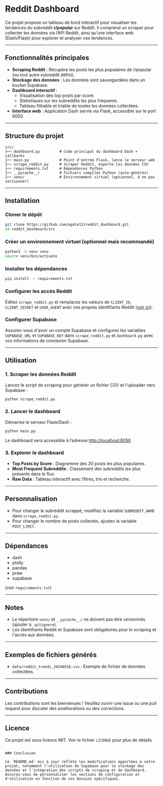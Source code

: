 # Reddit Dashboard

Ce projet propose un tableau de bord interactif pour visualiser les tendances du subreddit **r/popular** sur Reddit. Il comprend un scraper pour collecter les données via l’API Reddit, ainsi qu’une interface web (Dash/Flask) pour explorer et analyser ces tendances.

---

## Fonctionnalités principales

- **Scraping Reddit** : Récupère les posts les plus populaires de r/popular (ou tout autre subreddit défini).
- **Stockage des données** : Les données sont sauvegardées dans un bucket Supabase.
- **Dashboard interactif** :
  - Visualisation des top posts par score.
  - Statistiques sur les subreddits les plus fréquents.
  - Tableau filtrable et triable de toutes les données collectées.
- **Interface web** : Application Dash servie via Flask, accessible sur le port 8050.

---

## Structure du projet

```
src/
├── dashboard.py         # Code principal du dashboard Dash + callbacks
├── main.py              # Point d'entrée Flask, lance le serveur web
├── scrape_reddit.py     # Scraper Reddit, exporte les données CSV
├── requirements.txt     # Dépendances Python
├── __pycache__/         # Fichiers compilés Python (auto-générés)
├── venv/                # Environnement virtuel (optionnel, à ne pas versionner)
```

---

## Installation

### Cloner le dépôt

```bash
git clone https://github.com/egate13/reddit_dashboard.git
cd reddit_dashboard/src
```

### Créer un environnement virtuel (optionnel mais recommandé)

```bash
python3 -m venv venv
source venv/bin/activate
```

### Installer les dépendances

```bash
pip install -r requirements.txt
```

### Configurer les accès Reddit

Éditez `scrape_reddit.py` et remplacez les valeurs de `CLIENT_ID`, `CLIENT_SECRET` et `USER_AGENT` avec vos propres identifiants Reddit ([voir ici](https://www.reddit.com/prefs/apps)).

### Configurer Supabase

Assurez-vous d'avoir un compte Supabase et configurez les variables `SUPABASE_URL` et `SUPABASE_KEY` dans `scrape_reddit.py` et `dashboard.py` avec vos informations de connexion Supabase.

---

## Utilisation

### 1. Scraper les données Reddit

Lancez le script de scraping pour générer un fichier CSV et l'uploader vers Supabase :

```bash
python scrape_reddit.py
```

### 2. Lancer le dashboard

Démarrez le serveur Flask/Dash :

```bash
python main.py
```

Le dashboard sera accessible à l’adresse [http://localhost:8050](http://localhost:8050)

### 3. Explorer le dashboard

- **Top Posts by Score** : Diagramme des 20 posts les plus populaires.
- **Most Frequent Subreddits** : Classement des subreddits les plus présents dans le flux.
- **Raw Data** : Tableau interactif avec filtres, tris et recherche.

---

## Personnalisation

- Pour changer le subreddit scrappé, modifiez la variable `SUBREDDIT_NAME` dans `scrape_reddit.py`.
- Pour changer le nombre de posts collectés, ajustez la variable `POST_LIMIT`.

---

## Dépendances

- dash
- plotly
- pandas
- praw
- supabase

(voir `requirements.txt`)

---

## Notes

- Le répertoire `venv/` et `__pycache__/` ne doivent pas être versionnés (ajouter à `.gitignore`).
- Les identifiants Reddit et Supabase sont obligatoires pour le scraping et l'accès aux données.

---

## Exemples de fichiers générés

- `data/reddit_trends_20240516.csv` : Exemple de fichier de données collectées.

---

## Contributions

Les contributions sont les bienvenues ! Veuillez ouvrir une issue ou une pull request pour discuter des améliorations ou des corrections.

---

## Licence

Ce projet est sous licence MIT. Voir le fichier `LICENSE` pour plus de détails.
```

### Conclusion

Ce `README.md` mis à jour reflète les modifications apportées à votre projet, notamment l'utilisation de Supabase pour le stockage des données et l'intégration des scripts de scraping et de dashboard. Assurez-vous de personnaliser les sections de configuration et d'utilisation en fonction de vos besoins spécifiques.
